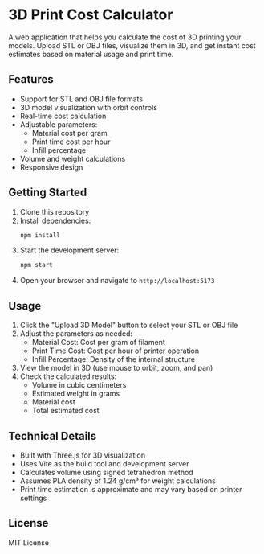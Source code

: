 # 3D Print Cost Calculator

A web application that helps you calculate the cost of 3D printing your models. Upload STL or OBJ files, visualize them in 3D, and get instant cost estimates based on material usage and print time.

## Features

- Support for STL and OBJ file formats
- 3D model visualization with orbit controls
- Real-time cost calculation
- Adjustable parameters:
  - Material cost per gram
  - Print time cost per hour
  - Infill percentage
- Volume and weight calculations
- Responsive design

## Getting Started

1. Clone this repository
2. Install dependencies:
   ```bash
   npm install
   ```
3. Start the development server:
   ```bash
   npm start
   ```
4. Open your browser and navigate to `http://localhost:5173`

## Usage

1. Click the "Upload 3D Model" button to select your STL or OBJ file
2. Adjust the parameters as needed:
   - Material Cost: Cost per gram of filament
   - Print Time Cost: Cost per hour of printer operation
   - Infill Percentage: Density of the internal structure
3. View the model in 3D (use mouse to orbit, zoom, and pan)
4. Check the calculated results:
   - Volume in cubic centimeters
   - Estimated weight in grams
   - Material cost
   - Total estimated cost

## Technical Details

- Built with Three.js for 3D visualization
- Uses Vite as the build tool and development server
- Calculates volume using signed tetrahedron method
- Assumes PLA density of 1.24 g/cm³ for weight calculations
- Print time estimation is approximate and may vary based on printer settings

## License

MIT License 
